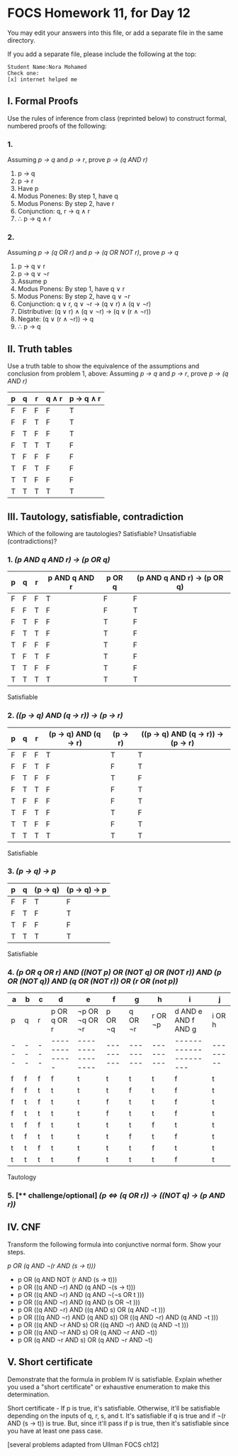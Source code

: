 # FOCS Homework 11, for Day 12

You may edit your answers into this file, or add a separate file in the same directory.

If you add a separate file, please include the following at the top:

```
Student Name:Nora Mohamed
Check one:
[x] internet helped me
```

## I. Formal Proofs

Use the rules of inference from class (reprinted below) to construct formal, numbered proofs of the following:

### 1. 

Assuming _p -> q_ and _p -> r_, prove _p -> (q AND r)_

1. p -> q
2. p -> r
3. Have p
4. Modus Ponenes: By step 1, have q  
5. Modus Ponens: By step 2, have r
6. Conjunction: q, r -> q ∧ r
7. ∴ p -> q ∧ r

### 2.

Assuming _p -> (q OR r)_ and _p -> (q OR NOT r)_, prove _p -> q_

1. p -> q ∨ r
2. p -> q ∨ ¬r
3. Assume p
4. Modus Ponens: By step 1, have q ∨ r
5. Modus Ponens: By step 2, have q ∨ ¬r
6. Conjunction: q ∨ r, q ∨ ¬r -> (q ∨ r) ∧ (q ∨ ¬r)
7. Distributive: (q ∨ r) ∧ (q ∨ ¬r) -> (q ∨ (r ∧ ¬r))
8. Negate: (q ∨ (r ∧ ¬r)) -> q
9. ∴ p -> q

## II. Truth tables

Use a truth table to show the equivalence of the assumptions and conclusion from problem 1, above: 
Assuming _p -> q_ and _p -> r_, prove _p -> (q AND r)_


| p | q | r | q ∧ r | p -> q ∧ r |
|---|---|---|---|---|
| F | F | F | F | T |
| F | F | T | F | T |
| F | T | F | F | T |
| F | T | T | T | F |
| T | F | F | F | F |
| T | F | T | F | F |
| T | T | F | F | F |
| T | T | T | T | T |


## III. Tautology, satisfiable, contradiction

Which of the following are tautologies?  Satisfiable?  Unsatisfiable (contradictions)?

### 1. _(p AND q AND r) -> (p OR q)_

| p | q | r | p AND q AND r | p OR q | (p AND q AND r) -> (p OR q) |
|---|---|---|---|---|---|
| F | F | F | T | F | F |
| F | F | T | F | F | T |
| F | T | F | F | T | F |
| F | T | T | F | T | F |
| T | F | F | F | T | F |
| T | F | T | F | T | F |
| T | T | F | F | T | F |
| T | T | T | T | T | T |

Satisfiable

### 2. _((p -> q) AND (q -> r)) -> (p -> r)_

| p | q | r | (p -> q) AND (q -> r) |(p -> r) | ((p -> q) AND (q -> r)) -> (p -> r) |
|---|---|---|---|---|---|
| F | F | F | T | T | T |
| F | F | T | F | F | T |
| F | T | F | F | T | F |
| F | T | T | F | F | T |
| T | F | F | F | F | T |
| T | F | T | F | T | F |
| T | T | F | F | F | T |
| T | T | T | T | T | T |

Satisfiable

### 3. _(p -> q) -> p_

| p | q | (p -> q) |(p -> q) -> p |
|---|---|---|---|
| F | F | T | F |
| F | T | F | T |
| T | F | F | F |
| T | T | T | T |

Satisfiable

### 4. _(p OR q OR r) AND ((NOT p) OR (NOT q) OR (NOT r)) AND (p OR (NOT q)) AND (q OR (NOT r)) OR (r OR (not p))_ 

| a | b | c | d           | e              | f       | g       | h       | i                   | j      |
|---|---|---|-------------|----------------|---------|---------|---------|---------------------|--------|
| p | q | r | p OR q OR r | ¬p OR ¬q OR ¬r | p OR ¬q | q OR ¬r | r OR ¬p | d AND e AND f AND g | i OR h |
|---|---|---|-------------|----------------|---------|---------|---------|---------------------|--------|
| f | f | f | f           | t              | t       | t       | t       | f                   | t      |
| f | f | t | t           | t              | t       | f       | t       | f                   | t      |
| f | t | f | t           | t              | f       | t       | t       | f                   | t      |
| f | t | t | t           | t              | f       | t       | t       | f                   | t      |
| t | f | f | t           | t              | t       | t       | f       | t                   | t      |
| t | f | t | t           | t              | t       | f       | t       | f                   | t      |
| t | t | f | t           | t              | t       | t       | f       | t                   | t      |
| t | t | t | t           | f              | t       | t       | t       | f                   | t      |

Tautology

### 5. [** challenge/optional] _(p <=> (q OR r)) -> ((NOT q) -> (p AND r))_



## IV. CNF

Transform the following formula into conjunctive normal form.  Show your steps.

_p OR (q AND ¬(r AND (s -> t)))_

* p OR (q AND NOT (r AND (s -> t)))
* p OR ((q AND ¬r) AND (q AND ¬(s -> t)))
* p OR ((q AND ¬r) AND (q AND ¬(¬s OR t )))
* p OR ((q AND ¬r) AND (q AND (s OR ¬t )))
* p OR ((q AND ¬r) AND ((q AND s) OR (q AND ¬t )))
* p OR (((q AND ¬r) AND (q AND s)) OR ((q AND ¬r) AND (q AND ¬t )))
* p OR ((q AND ¬r AND s) OR ((q AND ¬r) AND (q AND ¬t )))
* p OR ((q AND ¬r AND s) OR (q AND ¬r AND ¬t))
* p OR (q AND ¬r AND s) OR (q AND ¬r AND ¬t)

## V. Short certificate

Demonstrate that the formula in problem IV is satisfiable.  Explain whether you used a  "short certificate" or exhaustive enumeration to make this determination.

Short certificate - If p is true, it's satisfiable. Otherwise, it'll be satisfiable depending on the inputs of q, r, s, and t. It's satisfiable if q is true and if ¬(r AND (s -> t)) is true. But, since it'll pass if p is true, then it's satisfiable since you have at least one pass case.





[several problems adapted from Ullman FOCS ch12]
